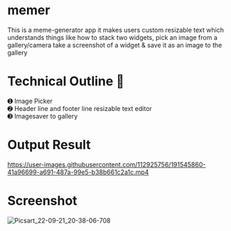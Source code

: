 # memer
This is a meme-generator app it makes users custom resizable text which understands things like how to stack two widgets, pick an image from a gallery/camera take a screenshot of a widget & save it as an image to the gallery
# Technical Outline 📕
➊ Image Picker\
➋ Header line and footer line resizable text editor\
➌ Imagesaver to gallery
# Output Result
https://user-images.githubusercontent.com/112925756/191545860-41a96699-a691-487a-99e5-b38b661c2a1c.mp4
# Screenshot
![Picsart_22-09-21_20-38-06-708](https://user-images.githubusercontent.com/112925756/191541556-2f0ea908-b4f4-49d5-a2d6-191794ab75d2.jpg)

